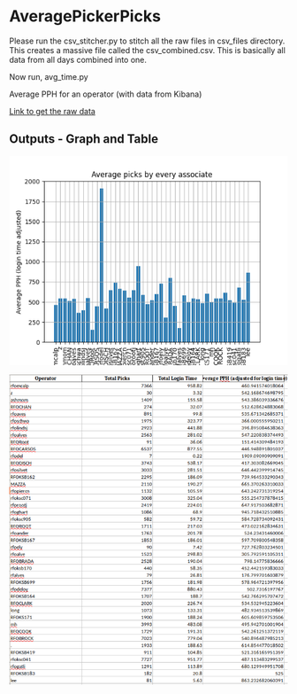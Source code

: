# AveragePickerPicks

Please run the csv_stitcher.py to stitch all the raw files in csv_files directory. This creates a massive file called the csv_combined.csv. This is basically all data from all days combined into one. 

Now run, avg_time.py


Average PPH for an operator (with data from Kibana) 

[Link to get the raw data](https://sunflower.kb.us-central1.gcp.cloud.es.io:9243/app/discover#/?_g=(filters:!(),refreshInterval:(pause:!t,value:0),time:(from:now-6h,to:now))&_a=(columns:!(system_name,message,operator_id),filters:!(),index:ce572630-0f58-11ed-bd81-e7f3585b181b,interval:auto,query:(language:kuery,query:'(%22user_logout%22%20or%20%22user_login%22%20or%20(%22OB1-Interface%22%20and%20%22PICKCOMPLETE%22))%20'),sort:!(!('@timestamp',desc))))

## Outputs - Graph and Table

 ![Output Plot](Images/output_graph.png)

 ![Output Plot](Images/output_table.png)

